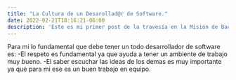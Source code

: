 ```yaml
---
title: "La Cultura de un Desarollad@r de Software."
date: 2022-02-21T18:16:21-06:00
description: 'Este es mi primer post de la travesía en la Misión de Backend con Node JS de Launch X.'
---
```


Para mi lo fundamental que debe tener un todo desarrollador de software es:
-El respeto es fundamental ya que ayuda a tener un ambiente de trabajo muy bueno.
-El saber escuchar las ideas de los demas es muy importante ya que para mi ese es un buen trabajo en equipo.
